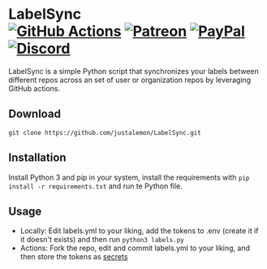 # LabelSync<br>[![GitHub Actions][actions-img]][actions-url] [![Patreon][patreon-img]][patreon-url] [![PayPal][paypal-img]][paypal-url] [![Discord][discord-img]][discord-url]

LabelSync is a simple Python script that synchronizes your labels between different repos across an set of user or organization repos by leveraging GitHub actions.

## Download

`git clone https://github.com/justalemon/LabelSync.git`

## Installation

Install Python 3 and pip in your system, install the requirements with `pip install -r requirements.txt` and run te Python file.

## Usage

* Locally: Edit labels.yml to your liking, add the tokens to .env (create it if it doesn't exists) and then run `python3 labels.py`
* Actions: Fork the repo, edit and commit labels.yml to your liking, and then store the tokens as [secrets](https://docs.github.com/en/actions/security-for-github-actions/security-guides/using-secrets-in-github-actions)

[actions-img]: https://img.shields.io/github/actions/workflow/status/justalemon/LabelSync/main.yml?branch=master&label=actions
[actions-url]: https://github.com/justalemon/LabelSync/actions
[patreon-img]: https://img.shields.io/badge/support-patreon-FF424D.svg
[patreon-url]: https://www.patreon.com/lemonchan
[paypal-img]: https://img.shields.io/badge/support-paypal-0079C1.svg
[paypal-url]: https://paypal.me/justalemon
[discord-img]: https://img.shields.io/badge/discord-join-7289DA.svg
[discord-url]: https://discord.gg/Cf6sspj
